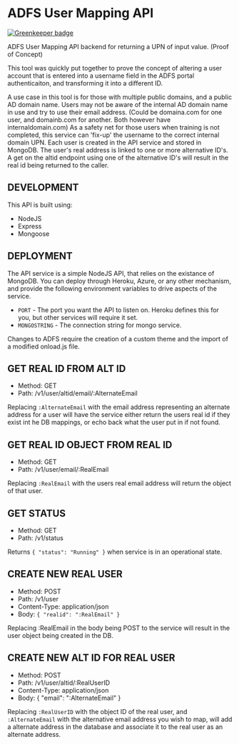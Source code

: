 # ADFS User Mapping API

[![Greenkeeper badge](https://badges.greenkeeper.io/jmhardison/adfsusermappingapi.svg)](https://greenkeeper.io/)

ADFS User Mapping API backend for returning a UPN of input value. (Proof of Concept)

This tool was quickly put together to prove the concept of altering a user account that is entered into a username field in the ADFS portal authenticaiton, and transforming it into a different ID.

A use case in this tool is for those with multiple public domains, and a public AD domain name. Users may not be aware of the internal AD domain name in use and try to use their email address. (Could be domaina.com for one user, and domainb.com for another. Both however have internaldomain.com) As a safety net for those users when training is not completed, this service can 'fix-up' the username to the correct internal domain UPN. Each user is created in the API service and stored in MongoDB. The user's real address is linked to one or more alternative ID's. A get on the altid endpoint using one of the alternative ID's will result in the real id being returned to the caller.

## DEVELOPMENT

This API is built using:

* NodeJS
* Express
* Mongoose

## DEPLOYMENT

The API service is a simple NodeJS API, that relies on the existance of MongoDB. You can deploy through Heroku, Azure, or any other mechanism, and provide the following environment variables to drive aspects of the service.

* `PORT` - The port you want the API to listen on. Heroku defines this for you, but other services will require it set.
* `MONGOSTRING` - The connection string for mongo service.

Changes to ADFS require the creation of a custom theme and the import of a modified onload.js file.

## GET REAL ID FROM ALT ID

* Method: GET
* Path: /v1/user/altid/email/:AlternateEmail

Replacing `:AlternateEmail` with the email address representing an alternate address for a user will have the service either return the users real id if they exist int he DB mappings, or echo back what the user put in if not found.

## GET REAL ID OBJECT FROM REAL ID

* Method: GET
* Path: /v1/user/email/:RealEmail

Replacing `:RealEmail` with the users real email address will return the object of that user.

## GET STATUS

* Method: GET
* Path: /v1/status

Returns `{ "status": "Running" }` when service is in an operational state.

## CREATE NEW REAL USER

* Method: POST
* Path: /v1/user
* Content-Type: application/json
* Body: `{ "realid": ":RealEmail" }`

Replacing :RealEmail in the body being POST to the service will result in the user object being created in the DB.

## CREATE NEW ALT ID FOR REAL USER

* Method: POST
* Path: /v1/user/altid/:RealUserID
* Content-Type: application/json
* Body: { "email": ":AlternateEmail" }

Replacing `:RealUserID` with the object ID of the real user, and `:AlternateEmail` with the alternative email address you wish to map, will add a alternate address in the database and associate it to the real user as an alternate address.